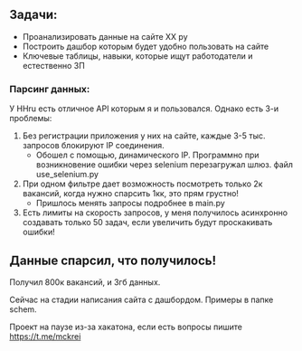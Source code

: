 ## Задачи:
+ Проанализировать данные на сайте ХХ ру
+ Поcтроить дашбор которым будет удобно пользовать на сайте
+ Ключевые таблицы, навыки, которые ищут работодатели и естественно ЗП

### Парсинг данных: 
У HHru есть отличное API которым я и пользовался. Однако есть 3-и проблемы: 
1. Без регистрации приложения у них на сайте, каждые 3-5 тыс. запросов блокируют  IP соединения. 
    + Обошел с помощью, динамического IP. Программно при возникновение ошибки через selenium перезагружал шлюз. файл use_selenium.py
2. При одном фильтре дает возможность посмотреть только 2к вакансий, когда нужно спарсить 1кк, это прям грустно!
    + Пришлось менять запросы подробнее в main.py
3. Есть лимиты на скорость запросов, у меня получилось асинхронно создавать только 50 задач, если увеличить будут проскакивать ошибки!

## Данные спарсил, что получилось! 

Получил 800к вакансий, и 3гб данных. 

Сейчас на стадии написания сайта с дашбордом. Примеры в папке schem.

Проект на паузе из-за хакатона, если есть вопросы пишите https://t.me/mckrei 
